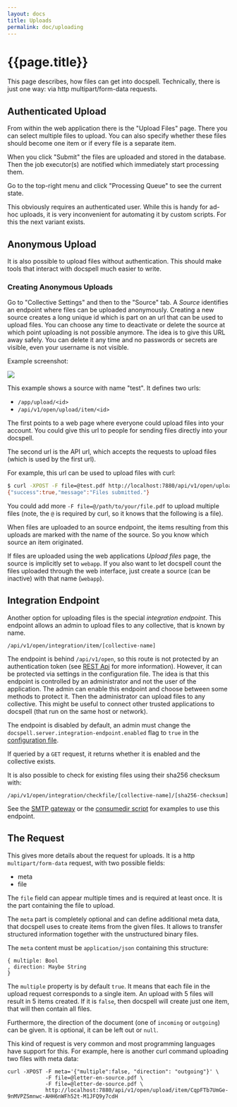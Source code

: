 ```yaml
---
layout: docs
title: Uploads
permalink: doc/uploading
---
```


# {{page.title}}


This page describes, how files can get into docspell. Technically,
there is just one way: via http multipart/form-data requests.


## Authenticated Upload

From within the web application there is the "Upload Files"
page. There you can select multiple files to upload. You can also
specify whether these files should become one item or if every file is
a separate item.

When you click "Submit" the files are uploaded and stored in the
database. Then the job executor(s) are notified which immediately
start processing them.

Go to the top-right menu and click "Processing Queue" to see the
current state.

This obviously requires an authenticated user. While this is handy for
ad-hoc uploads, it is very inconvenient for automating it by custom
scripts. For this the next variant exists.

## Anonymous Upload

It is also possible to upload files without authentication. This
should make tools that interact with docspell much easier to write.


### Creating Anonymous Uploads

Go to "Collective Settings" and then to the "Source" tab. A *Source*
identifies an endpoint where files can be uploaded
anonymously. Creating a new source creates a long unique id which is
part on an url that can be used to upload files. You can choose any
time to deactivate or delete the source at which point uploading is
not possible anymore. The idea is to give this URL away safely. You
can delete it any time and no passwords or secrets are visible, even
your username is not visible.

Example screenshot:

<div class="thumbnail">
  <img src="../img/sources-form.jpg">
</div>

This example shows a source with name "test". It defines two urls:

- `/app/upload/<id>`
- `/api/v1/open/upload/item/<id>`

The first points to a web page where everyone could upload files into
your account. You could give this url to people for sending files
directly into your docspell.

The second url is the API url, which accepts the requests to upload
files (which is used by the first url).

For example, this url can be used to upload files with curl:

``` bash
$ curl -XPOST -F file=@test.pdf http://localhost:7880/api/v1/open/upload/item/CqpFTb7UmGe-9nMVPZSmnwc-AHH6nWFh52t-M1JFQ9y7cdH
{"success":true,"message":"Files submitted."}
```

You could add more `-F file=@/path/to/your/file.pdf` to upload
multiple files (note, the `@` is required by curl, so it knows that
the following is a file).

When files are uploaded to an source endpoint, the items resulting
from this uploads are marked with the name of the source. So you know
which source an item originated.

If files are uploaded using the web applications *Upload files* page,
the source is implicitly set to `webapp`. If you also want to let
docspell count the files uploaded through the web interface, just
create a source (can be inactive) with that name (`webapp`).


## Integration Endpoint

Another option for uploading files is the special *integration
endpoint*. This endpoint allows an admin to upload files to any
collective, that is known by name.

```
/api/v1/open/integration/item/[collective-name]
```

The endpoint is behind `/api/v1/open`, so this route is not protected
by an authentication token (see [REST Api](../api) for more
information). However, it can be protected via settings in the
configuration file. The idea is that this endpoint is controlled by an
administrator and not the user of the application. The admin can
enable this endpoint and choose between some methods to protect it.
Then the administrator can upload files to any collective. This might
be useful to connect other trusted applications to docspell (that run
on the same host or network).

The endpoint is disabled by default, an admin must change the
`docspell.server.integration-endpoint.enabled` flag to `true` in the
[configuration file](configure#rest-server).

If queried by a `GET` request, it returns whether it is enabled and
the collective exists.

It is also possible to check for existing files using their sha256
checksum with:

```
/api/v1/open/integration/checkfile/[collective-name]/[sha256-checksum]
```

See the [SMTP gateway](tools/smtpgateway) or the [consumedir
script](tools/consumedir) for examples to use this endpoint.

## The Request

This gives more details about the request for uploads. It is a http
`multipart/form-data` request, with two possible fields:

- meta
- file

The `file` field can appear multiple times and is required at least
once. It is the part containing the file to upload.

The `meta` part is completely optional and can define additional meta
data, that docspell uses to create items from the given files. It
allows to transfer structured information together with the
unstructured binary files.

The `meta` content must be `application/json` containing this
structure:

```
{ multiple: Bool
, direction: Maybe String
}
```

The `multiple` property is by default `true`. It means that each file
in the upload request corresponds to a single item. An upload with 5
files will result in 5 items created. If it is `false`, then docspell
will create just one item, that will then contain all files.

Furthermore, the direction of the document (one of `incoming` or
`outgoing`) can be given. It is optional, it can be left out or
`null`.

This kind of request is very common and most programming languages
have support for this. For example, here is another curl command
uploading two files with meta data:

```
curl -XPOST -F meta='{"multiple":false, "direction": "outgoing"}' \
            -F file=@letter-en-source.pdf \
            -F file=@letter-de-source.pdf \
            http://localhost:7880/api/v1/open/upload/item/CqpFTb7UmGe-9nMVPZSmnwc-AHH6nWFh52t-M1JFQ9y7cdH
```
